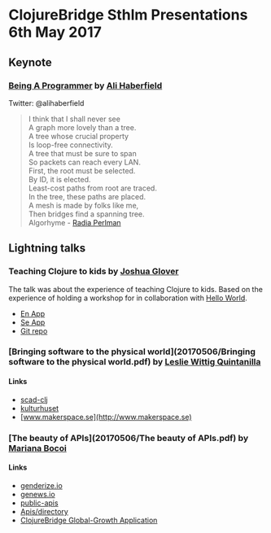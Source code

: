 # ClojureBridge Sthlm Presentations 6th May 2017

## Keynote
### [Being A Programmer](20170506/beingaprogrammer_slides.pdf) by [Ali Haberfield](https://www.linkedin.com/in/ali-haberfield-4b705620/)  
Twitter: @alihaberfield

> I think that I shall never see<br/>
> A graph more lovely than a tree.<br/>
> A tree whose crucial property<br/>
> Is loop-free connectivity.<br/>
> A tree that must be sure to span<br/>
> So packets can reach every LAN.<br/>
> First, the root must be selected.<br/>
> By ID, it is elected.<br/>
> Least-cost paths from root are traced.<br/>
> In the tree, these paths are placed.<br/>
> A mesh is made by folks like me,<br/>
> Then bridges find a spanning tree.<br/>
> Algorhyme - [Radia Perlman](https://en.wikipedia.org/wiki/Radia_Perlman)  


## Lightning talks

### Teaching Clojure to kids by [Joshua Glover](https://www.linkedin.com/in/joshglover/)  

The talk was about the experience of teaching Clojure to kids. Based on the experience of holding a workshop for in collaboration with [Hello World]().

* [En App](http://jmglov.net/quilt/)
* [Se App](http://jmglov.net/quilt/?hl=sv-SE)
* [Git repo](https://github.com/jmglov/quilt)

### [Bringing software to the physical world](20170506/Bringing software to the physical world.pdf) by [Leslie Wittig Quintanilla](https://www.linkedin.com/in/lesliewittig/)
#### Links
* [scad-clj](https://github.com/farrellm/scad-clj)
* [kulturhuset](http://kulturhusetstadsteatern.se/Bibliotek/Lava_Bibliotek_Verkstad/Evenemang/2017/Lar-dig-att-3D-printa/)
* [www.makerspace.se](http://www.makerspace.se)

### [The beauty of APIs](20170506/The beauty of APIs.pdf) by [Mariana Bocoi](https://www.linkedin.com/in/marianabocoi/)
#### Links
* [genderize.io](https://genderize.io/)
* [genews.io](http://genews.io)
* [public-apis](https://github.com/toddmotto/public-apis)
* [Apis/directory](https://www.programmableweb.com/apis/directory)
* [ClojureBridge Global-Growth Application](https://github.com/ClojureBridge/global-growth)
